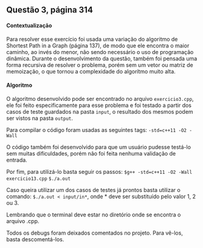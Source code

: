 ## Questão 3, página 314

#### Contextualização
Para resolver esse exercício foi usada uma variação do algoritmo de Shortest Path in a Graph (página 137), de modo que ele encontra o maior caminho, ao invés do menor, não sendo necessário o uso de programação dinâmica.
Durante o desenvolvimento da questão, também foi pensada uma forma recursiva de resolver o problema, porém sem um vetor ou matriz de memoização, o que tornou a complexidade do algorítmo muito alta.

#### Algoritmo
O algoritmo desenvolvido pode ser encontrado no arquivo ```exercicio3.cpp```, ele foi feito especificamente para esse problema e foi testado a partir dos casos de teste guardados na pasta ```input```, o resultado dos mesmos podem ser vistos na pasta ```output```.

Para compilar o código foram usadas as seguintes tags:
```-std=c++11 -O2 -Wall```

O código também foi desenvolvido para que um usuário pudesse testá-lo sem muitas dificuldades, porém não foi feita nenhuma validação de entrada.

Por fim, para utilizá-lo basta seguir os passos:
```$g++ -std=c++11 -O2 -Wall exercicio13.cpp```
```$./a.out```

Caso queira utilizar um dos casos de testes já prontos basta utilizar o comando:
```$./a.out < input/in*```, onde * deve ser substituído pelo valor 1, 2 ou 3.

Lembrando que o terminal deve estar no diretório onde se encontra o arquivo .cpp.

Todos os debugs foram deixados comentados no projeto. Para vê-los, basta descomentá-los.

